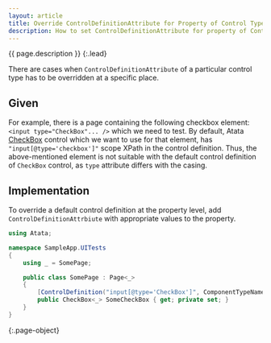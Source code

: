 ```yaml
---
layout: article
title: Override ControlDefinitionAttribute for Property of Control Type
description: How to set ControlDefinitionAttribute for property of Control type.
---
```


{{ page.description }}
{:.lead}

There are cases when `ControlDefinitionAttribute` of a particular control type has to be overridden at a specific place.

## Given

For example, there is a page containing the following checkbox element: `<input type="CheckBox"... />` which we need to test.
By default, Atata [CheckBox](/components/#checkbox) control which we want to use for that element, has `"input[@type='checkbox']"` scope XPath in the control definition.
Thus, the above-mentioned element is not suitable with the default control definition of `CheckBox` control, as `type` attribute differs with the casing.

## Implementation

To override a default control definition at the property level, add `ControlDefinitionAttrbiute` with appropriate values to the property.

```cs
using Atata;

namespace SampleApp.UITests
{
    using _ = SomePage;

    public class SomePage : Page<_>
    {
        [ControlDefinition("input[@type='CheckBox']", ComponentTypeName = "checkbox")] // Overrides the default definition of the checkbox control.
        public CheckBox<_> SomeCheckBox { get; private set; }
    }
}
```
{:.page-object}
